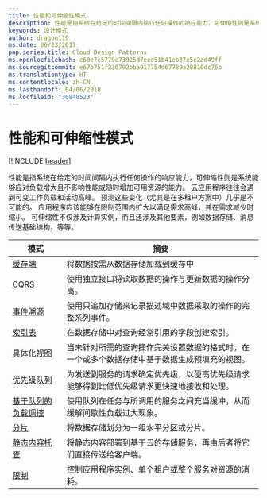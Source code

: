 ```yaml
---
title: 性能和可伸缩性模式
description: 性能是指系统在给定的时间间隔内执行任何操作的响应能力，可伸缩性则是系统能够应对负载增大且不影响性能或随时增加可用资源的能力。 云应用程序往往会遇到可变工作负载和活动高峰。 预测这些变化（尤其是在多租户方案中）几乎是不可能的。 应用程序应该能够在限制范围内扩大以满足需求高峰，并在需求减少时缩小。 可伸缩性不仅涉及计算实例，而且还涉及其他要素，例如数据存储、消息传送基础结构，等等。
keywords: 设计模式
author: dragon119
ms.date: 06/23/2017
pnp.series.title: Cloud Design Patterns
ms.openlocfilehash: e60c7c5779e73925d7eed51b41eb37e5c2ad49ff
ms.sourcegitcommit: e67b751f230792bba917754d67789a20810dc76b
ms.translationtype: HT
ms.contentlocale: zh-CN
ms.lasthandoff: 04/06/2018
ms.locfileid: "30848523"
---
```

# <a name="performance-and-scalability-patterns"></a>性能和可伸缩性模式

[!INCLUDE [header](../../_includes/header.md)]

性能是指系统在给定的时间间隔内执行任何操作的响应能力，可伸缩性则是系统能够应对负载增大且不影响性能或随时增加可用资源的能力。 云应用程序往往会遇到可变工作负载和活动高峰。 预测这些变化（尤其是在多租户方案中）几乎是不可能的。 应用程序应该能够在限制范围内扩大以满足需求高峰，并在需求减少时缩小。 可伸缩性不仅涉及计算实例，而且还涉及其他要素，例如数据存储、消息传送基础结构，等等。


|                           模式                            |                                                                        摘要                                                                         |
|--------------------------------------------------------------|--------------------------------------------------------------------------------------------------------------------------------------------------------|
|               [缓存端](../cache-aside.md)               |                                                   将数据按需从数据存储加载到缓存中                                                   |
|                      [CQRS](../cqrs.md)                      |                           使用独立接口将读取数据的操作与更新数据的操作分离。                           |
|            [事件溯源](../event-sourcing.md)            |                     使用只追加存储来记录描述域中数据采取的操作的完整系列事件。                      |
|               [索引表](../index-table.md)               |                                在数据存储中对查询经常引用的字段创建索引。                                |
|         [具体化视图](../materialized-view.md)         |       当未针对所需的查询操作完美设置数据的格式时，在一个或多个数据存储中基于数据生成预填充的视图。        |
|            [优先级队列](../priority-queue.md)            | 为发送到服务的请求确定优先级，以便高优先级请求能够得到比低优先级请求更快速地接收和处理。 |
| [基于队列的负载调控](../queue-based-load-leveling.md) |              使用队列在任务与所调用的服务之间充当缓冲，从而缓解间歇性负载过大现象。               |
|                  [分片](../sharding.md)                  |                                           将数据存储划分为一组水平分区或分片。                                           |
|    [静态内容托管](../static-content-hosting.md)    |                          将静态内容部署到基于云的存储服务，再由后者将它们直接传送给客户端。                          |
|                [限制](../throttling.md)                |                控制应用程序实例、单个租户或整个服务对资源的消耗。                 |

